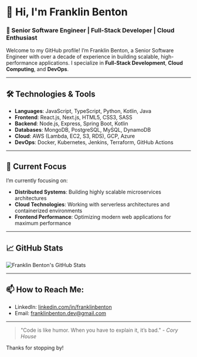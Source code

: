 # 👋 Hi, I'm Franklin Benton

### 🚀 Senior Software Engineer | Full-Stack Developer | Cloud Enthusiast

Welcome to my GitHub profile! I’m Franklin Benton, a Senior Software Engineer with over a decade of experience in building scalable, high-performance applications. I specialize in **Full-Stack Development**, **Cloud Computing**, and **DevOps**.

---

## 🛠️ Technologies & Tools
- **Languages**: JavaScript, TypeScript, Python, Kotlin, Java
- **Frontend**: React.js, Next.js, HTML5, CSS3, SASS
- **Backend**: Node.js, Express, Spring Boot, Kotlin
- **Databases**: MongoDB, PostgreSQL, MySQL, DynamoDB
- **Cloud**: AWS (Lambda, EC2, S3, RDS), GCP, Azure
- **DevOps**: Docker, Kubernetes, Jenkins, Terraform, GitHub Actions

---

## 🔭 Current Focus
I’m currently focusing on:
- **Distributed Systems**: Building highly scalable microservices architectures
- **Cloud Technologies**: Working with serverless architectures and containerized environments
- **Frontend Performance**: Optimizing modern web applications for maximum performance

---

## 📈 GitHub Stats

![Franklin Benton's GitHub Stats](https://github-readme-stats.vercel.app/api?username=franklin-benton&show_icons=true&theme=radical)

---

## 📫 How to Reach Me:
- LinkedIn: [linkedin.com/in/franklinbenton](https://linkedin.com/in/franklinbenton)
- Email: [franklinbenton.dev@gmail.com](mailto:franklinbenton.dev@gmail.com)

---

> "Code is like humor. When you have to explain it, it’s bad." - _Cory House_

Thanks for stopping by!
